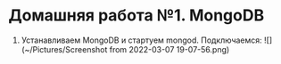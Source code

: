 # Домашняя работа №1. MongoDB

1. Устанавливаем MongoDB и стартуем mongod. Подключаемся: ![](~/Pictures/Screenshot from 2022-03-07 19-07-56.png)
